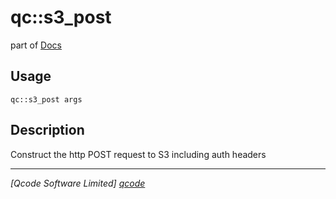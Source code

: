 qc::s3_post
===========

part of [Docs](.)

Usage
-----
`qc::s3_post args`

Description
-----------
Construct the http POST request to S3 including auth headers

----------------------------------
*[Qcode Software Limited] [qcode]*

[qcode]: http://www.qcode.co.uk "Qcode Software"